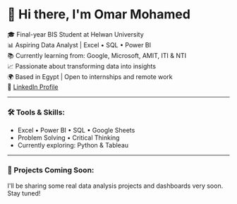 # 👋 Hi there, I'm Omar Mohamed

🎓 Final-year BIS Student at Helwan University  
📊 Aspiring Data Analyst | Excel • SQL • Power BI  
📚 Currently learning from: Google, Microsoft, AMIT, ITI & NTI  
📈 Passionate about transforming data into insights  
🌍 Based in Egypt | Open to internships and remote work  
🔗 [LinkedIn Profile](https://www.linkedin.com/in/omar-mohamed-050894285)


---

### 🛠️ Tools & Skills:
- Excel • Power BI • SQL • Google Sheets
- Problem Solving • Critical Thinking
- Currently exploring: Python & Tableau

---

### 📌 Projects Coming Soon:
I'll be sharing some real data analysis projects and dashboards very soon. Stay tuned!
